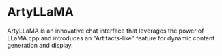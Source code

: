 # ArtyLLaMA
ArtyLLaMA is an innovative chat interface that leverages the power of LLaMA.cpp and introduces an "Artifacts-like" feature for dynamic content generation and display.
